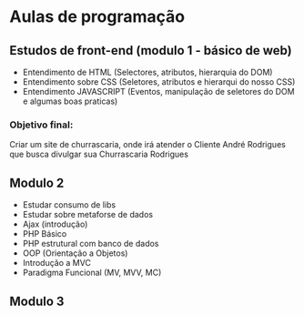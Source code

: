 # Aulas de programação

## Estudos de front-end (modulo 1 - básico de web)
- Entendimento de HTML (Selectores, atributos, hierarquia do DOM)
- Entendimento sobre CSS (Seletores, atributos e hierarqui do nosso CSS)
- Entendimento JAVASCRIPT (Eventos, manipulação de seletores do DOM e algumas boas praticas)
### Objetivo final:
 Criar um site de churrascaria, onde irá atender o Cliente André Rodrigues que busca divulgar sua Churrascaria Rodrigues

## Modulo 2
- Estudar consumo de libs
- Estudar sobre metaforse de dados
- Ajax (introdução)
- PHP Básico
- PHP estrutural com banco de dados
- OOP (Orientação a Objetos)
- Introdução a MVC
- Paradigma Funcional (MV, MVV, MC)

## Modulo 3



